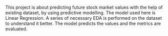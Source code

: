 This project  is about predicting future stock market values with the help of existing dataset, by using predictive modelling.
The model used here is Linear Regression. 
A series of necessary EDA is performed on the dataset to understand it better.
The model predicts the values and the metrics are evaluated.
